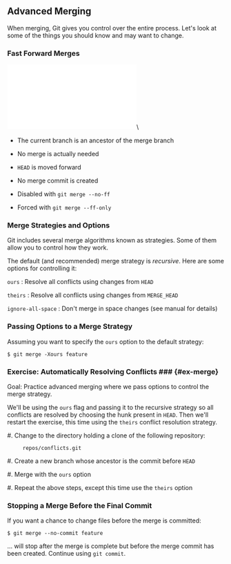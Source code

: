 Advanced Merging
----------------

When merging, Git gives you control over the entire process.  Let's
look at some of the things you should know and may want to change.

### Fast Forward Merges ###

![](../../diagrams/merging/fast-forward.tex)\
<!-- Placeholder -->

  * The current branch is an ancestor of the merge branch

  * No merge is actually needed

  * `HEAD` is moved forward

  * No merge commit is created

  * Disabled with `git merge --no-ff`

  * Forced with `git merge --ff-only`

### Merge Strategies and Options ###

Git includes several merge algorithms known as strategies.  Some of
them allow you to control how they work.

The default (and recommended) merge strategy is *recursive*.  Here are
some options for controlling it:

`ours`
  : Resolve all conflicts using changes from `HEAD`

`theirs`
  : Resolve all conflicts using changes from `MERGE_HEAD`

`ignore-all-space`
  : Don't merge in space changes (see manual for details)

### Passing Options to a Merge Strategy ###

Assuming you want to specify the `ours` option to the default
strategy:

~~~ {.shell}
$ git merge -Xours feature
~~~

### Exercise: Automatically Resolving Conflicts ### {#ex-merge}

<div class="notes">

Goal: Practice advanced merging where we pass options to control the
merge strategy.

We'll be using the `ours` flag and passing it to the recursive
strategy so all conflicts are resolved by choosing the hunk present in
`HEAD`.  Then we'll restart the exercise, this time using the `theirs`
conflict resolution strategy.

</div>

  #. Change to the directory holding a clone of the following
     repository:

         repos/conflicts.git

  #. Create a new branch whose ancestor is the commit before `HEAD`

  #. Merge with the `ours` option

  #. Repeat the above steps, except this time use the `theirs` option

### Stopping a Merge Before the Final Commit ###

If you want a chance to change files before the merge is committed:

~~~ {.shell}
$ git merge --no-commit feature
~~~

... will stop after the merge is complete but before the merge commit
has been created.  Continue using `git commit`.
